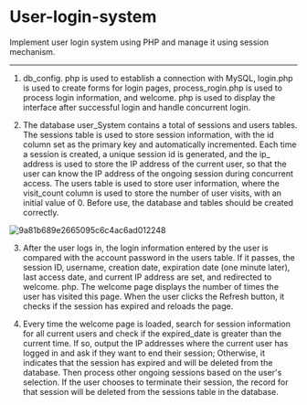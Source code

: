 # User-login-system
Implement user login system using PHP and manage it using session mechanism.

---

1. db_config. php is used to establish a connection with MySQL, login.php is used to create forms for login pages, process_rogin.php is used to process login information, and welcome. php is used to display the interface after successful login and handle concurrent login.

2. The database user_System contains a total of sessions and users tables. The sessions table is used to store session information, with the id column set as the primary key and automatically incremented. Each time a session is created, a unique session id is generated, and the ip_ address is used to store the IP address of the current user, so that the user can know the IP address of the ongoing session during concurrent access. The users table is used to store user information, where the visit_count column is used to store the number of user visits, with an initial value of 0. Before use, the database and tables should be created correctly.

![9a81b689e2665095c6c4ac6ad012248](https://github.com/user-attachments/assets/2fb0ba12-3cfb-4ceb-874d-4068d1ed28d7)


3. After the user logs in, the login information entered by the user is compared with the account password in the users table. If it passes, the session ID, username, creation date, expiration date (one minute later), last access date, and current IP address are set, and redirected to welcome. php. The welcome page displays the number of times the user has visited this page. When the user clicks the Refresh button, it checks if the session has expired and reloads the page.

4. Every time the welcome page is loaded, search for session information for all current users and check if the expired_date is greater than the current time. If so, output the IP addresses where the current user has logged in and ask if they want to end their session; Otherwise, it indicates that the session has expired and will be deleted from the database. Then process other ongoing sessions based on the user's selection. If the user chooses to terminate their session, the record for that session will be deleted from the sessions table in the database.
